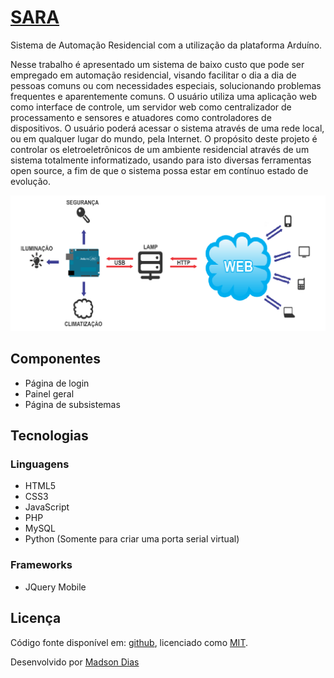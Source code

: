 # [SARA](http://github.com/omadson/sara)
Sistema de Automação Residencial com a utilização da plataforma Arduíno.

Nesse trabalho é apresentado um sistema de baixo custo que pode ser empregado em automação residencial, visando facilitar o dia a dia de pessoas comuns ou com necessidades especiais, solucionando problemas frequentes e aparentemente comuns. O usuário utiliza uma aplicação web como interface de controle, um servidor web como centralizador de processamento e sensores e atuadores como controladores de dispositivos. O usuário poderá acessar o sistema através de uma rede local, ou em qualquer lugar do mundo, pela Internet. O propósito deste projeto é controlar os eletroeletrônicos de um ambiente residencial através de um sistema totalmente informatizado, usando para isto diversas ferramentas open source, a fim de que o sistema possa estar em contínuo estado de evolução.

[![Screen Shot](img/topologia.png)](http://omadson.github.com/sara)

## Componentes

* Página de login
* Painel geral
* Página de subsistemas

## Tecnologias
### Linguagens
* HTML5
* CSS3
* JavaScript
* PHP
* MySQL
* Python (Somente para criar uma porta serial virtual)

### Frameworks
* JQuery Mobile


## Licença

Código fonte disponível em: [github](https://github.com/omadson/sara), licenciado como [MIT](http://opensource.org/licenses/mit-license.php).

Desenvolvido por [Madson Dias](http://omadson.wordpress.com)
